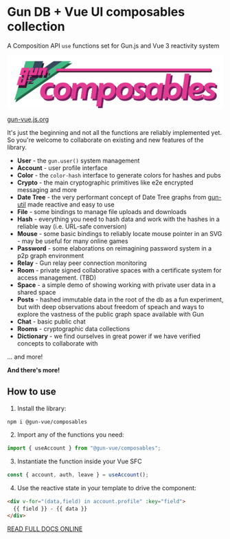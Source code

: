 # Gun DB + Vue UI composables collection

A Composition API `use` functions set for Gun.js and Vue 3 reactivity system

![@gun-vue logo](https://raw.githubusercontent.com/DeFUCC/gun-vue/master/docs/public/media/svg/composables.svg)

[gun-vue.js.org](https://gun-vue.js.org)

It's just the beginning and not all the functions are reliably implemented yet. So you're welcome to collaborate on existing and new features of the library.

- **User** - the `gun.user()` system management
- **Account** - user profile interface
- **Color** - the `color-hash` interface to generate colors for hashes and pubs
- **Crypto** - the main cryptographic primitives like e2e encrypted messaging and more
- **Date Tree** - the very performant concept of Date Tree graphs from [gun-util](https://github.com/diatche/gun-util#DateTree) made reactive and easy to use
- **File** - some bindings to manage file uploads and downloads
- **Hash** - everything you need to hash data and work with the hashes in a reliable way (i.e. URL-safe conversion)
- **Mouse** - some basic bindings to reliably locate mouse pointer in an SVG - may be useful for many online games
- **Password** - some elaborations on reimagining password system in a p2p graph environment
- **Relay** - Gun relay peer connection monitoring
- **Room** - private signed collaborative spaces with a certificate system for access management. (TBD)
- **Space** - a simple demo of showing working with private user data in a shared space
- **Posts** - hashed immutable data in the root of the db as a fun experiment, but with deep observations about freedom of speach and ways to explore the vastness of the public graph space available with Gun
- **Chat** - basic public chat
- **Rooms** - cryptographic data collections
- **Dictionary** - we find ourselves in great power if we have verified concepts to collaborate with

... and more!

**And there's more!**

## How to use

1. Install the library:

```shell
npm i @gun-vue/composables
```

2. Import any of the functions you need:

```js
import { useAccount } from "@gun-vue/composables";
```

3. Instantiate the function inside your Vue SFC

```js
const { account, auth, leave } = useAccount();
```

4. Use the reactive state in your template to drive the component:

```html
<div v-for="(data,field) in account.profile" :key="field">
  {{ field }} - {{ data }}
</div>
```

[READ FULL DOCS ONLINE](https://gun-vue.js.org/docs)
